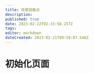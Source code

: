 ```yaml
---
title: 目录挂载点
description: 
published: true
date: 2023-02-22T02:33:58.257Z
tags: 
editor: markdown
dateCreated: 2023-02-21T09:59:07.548Z
---
```


# 初始化页面